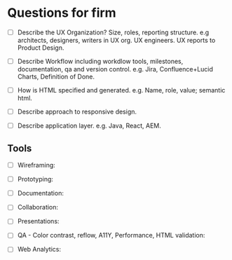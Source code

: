 # Questions for firm

 - [ ] Describe the UX Organization?  Size, roles, reporting structure. e.g architects, designers, writers in UX org.  UX engineers.  UX reports to Product Design.
 - [ ] Describe Workflow including workdlow tools, milestones, documentation, qa and version control. e.g. Jira, Confluence+Lucid Charts, Definition of Done.
 - [ ] How is HTML specified and generated.  e.g. Name, role, value; semantic html.
 - [ ] Describe approach to responsive design.
 - [ ] Describe application layer.  e.g. Java, React, AEM.


## Tools

 - [ ] Wireframing:
 - [ ] Prototyping:
 - [ ] Documentation:
 - [ ] Collaboration:
 - [ ] Presentations:
 - [ ] QA - Color contrast, reflow, A11Y, Performance, HTML validation:
 - [ ] Web Analytics:


    
